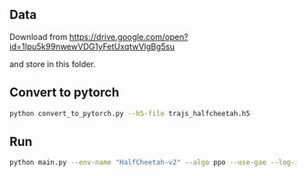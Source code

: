 ## Data

Download from 
https://drive.google.com/open?id=1Ipu5k99nwewVDG1yFetUxqtwVlgBg5su

and store in this folder.

## Convert to pytorch

```bash
python convert_to_pytorch.py --h5-file trajs_halfcheetah.h5
```

## Run

```bash
python main.py --env-name "HalfCheetah-v2" --algo ppo --use-gae --log-interval 1 --num-steps 2048 --num-processes 1 --lr 3e-4 --entropy-coef 0 --value-loss-coef 0.5 --ppo-epoch 10 --num-mini-batch 32 --gamma 0.99 --gae-lambda 0.95 --num-env-steps 10000000 --use-linear-lr-decay --use-proper-time-limits --gail
```

